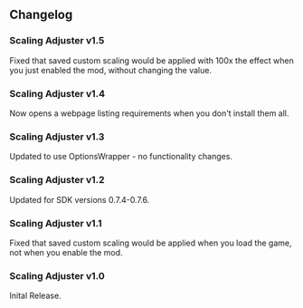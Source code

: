 ## Changelog

### Scaling Adjuster v1.5
Fixed that saved custom scaling would be applied with 100x the effect when you just enabled the mod, without changing the value.

### Scaling Adjuster v1.4
Now opens a webpage listing requirements when you don't install them all.

### Scaling Adjuster v1.3
Updated to use OptionsWrapper - no functionality changes.

### Scaling Adjuster v1.2
Updated for SDK versions 0.7.4-0.7.6.

### Scaling Adjuster v1.1
Fixed that saved custom scaling would be applied when you load the game, not when you enable the mod.

### Scaling Adjuster v1.0
Inital Release.
